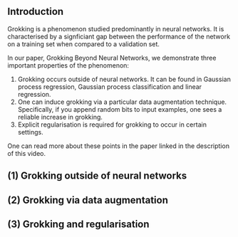## Introduction

Grokking is a phenomenon studied predominantly in neural networks. It is characterised by a signficiant gap between the performance of the network on a training set when compared to a validation set.

In our paper, Grokking Beyond Neural Networks, we demonstrate three important properties of the phenomenon:

1. Grokking occurs outside of neural networks. It can be found in Gaussian process regression, Gaussian process classification and linear regression.
2. One can induce grokking via a particular data augmentation technique. Specifically, if you append random bits to input examples, one sees a reliable increase in grokking.
3. Explicit regularisation is required for grokking to occur in certain settings.

One can read more about these points in the paper linked in the description of this video.

## (1) Grokking outside of neural networks

## (2) Grokking via data augmentation

## (3) Grokking and regularisation
